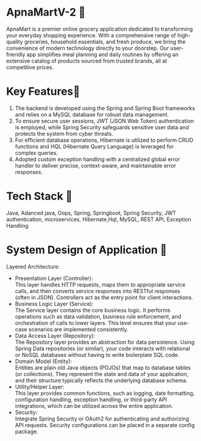 # ApnaMartV-2 🛒
ApnaMart is a premier online grocery application dedicated to transforming your everyday shopping experience. With a comprehensive range of high-quality groceries, household essentials, and fresh produce, we bring the convenience of modern technology directly to your doorstep. Our user-friendly app simplifies meal planning and daily routines by offering an extensive catalog of products sourced from trusted brands, all at competitive prices.


# Key Features🚀
1. The backend is developed using the Spring and Spring Boot frameworks and relies on a MySQL database for robust data management.
2. To ensure secure user sessions, JWT (JSON Web Token) authentication is employed, while Spring Security safeguards sensitive user data and protects the system from cyber threats.
3. For efficient database operations, Hibernate is utilized to perform CRUD functions and HQL (Hibernate Query Language) is leveraged for complex queries.
4. Adopted custom exception handling with a centralized global error handler to deliver precise, context-aware, and maintainable error responses.

# Tech Stack 🧰 
 Java, Adanced java, Oops, Spring, Springboot, Spring Security, JWT authentication, microservices, Hibernate,Hql, MySQL, REST API, Exception Handling

 # System Design of Application 📌
 Layered Architecture: </br>
 <ul> <li> Presentation Layer (Controller):</li> 
This layer handles HTTP requests, maps them to appropriate service calls, and then converts service responses into RESTful responses (often in JSON). Controllers act as the entry point for client interactions.
<li>Business Logic Layer (Service): </li>
The Service layer contains the core business logic. It performs operations such as data validation, business rule enforcement, and orchestration of calls to lower layers. This level ensures that your use-case scenarios are implemented consistently.
   <li> Data Access Layer (Repository): </li>
The Repository layer provides an abstraction for data persistence. Using Spring Data repositories (or similar), your code interacts with relational or NoSQL databases without having to write boilerplate SQL code.
   <li>Domain Model (Entity):</li>
Entities are plain old Java objects (POJOs) that map to database tables (or collections). They represent the state and data of your application, and their structure typically reflects the underlying database schema.
  <li>Utility/Helper Layer: </li> 
This layer provides common functions, such as logging, date formatting, configuration handling, exception handling, or third-party API integrations, which can be utilized across the entire application.
  <li> Security: </li>
Integrate Spring Security or OAuth2 for authenticating and authorizing API requests. Security configurations can be placed in a separate config package.
</ul>
